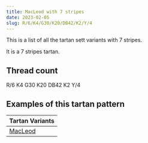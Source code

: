 ```yaml
---
title: MacLeod with 7 stripes
date: 2023-02-05
slug: R/6/K4/G30/K20/DB42/K2/Y/4
---
```

This is a list of all the tartan sett variants with 7 stripes.

It is a 7 stripes tartan.


## Thread count
R/6 K4 G30 K20 DB42 K2 Y/4

## Examples of this tartan pattern

| Tartan Variants |
|---------------|
| [MacLeod](/variants/r/6/k4/g30/k20/db42/k2/y/4-db00004c-g004c00-k000000-rc80000-yffff00)||
